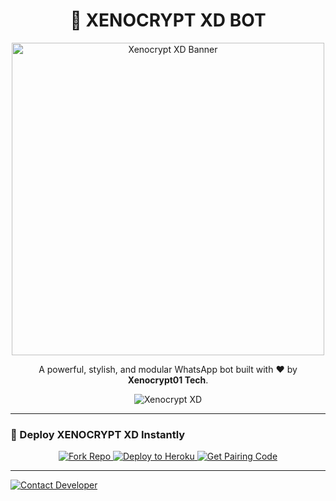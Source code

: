 <h1 align="center">🤖 XENOCRYPT XD BOT</h1>

<p align="center">
  <img src="https://i.ibb.co/7JQHrQ3n/IMG-20250424-WA0040.jpg" alt="Xenocrypt XD Banner" width="500"/>
</p>

<p align="center">
  A powerful, stylish, and modular WhatsApp bot built with ❤️ by <strong>Xenocrypt01 Tech</strong>.
</p>

<p align="center">
  <img src="https://img.shields.io/badge/XENOCRYPT-XD-blueviolet?style=for-the-badge&logo=whatsapp&logoColor=white" alt="Xenocrypt XD"/>
</p>

---

### 🚀 Deploy XENOCRYPT XD Instantly

<p align="center">
  <a href="https://github.com/xenocrypt01-tech/Xenocrypt-xd-bot/fork" target="_blank">
    <img src="https://img.shields.io/badge/Fork%20Repo-6e5494?style=for-the-badge&logo=github&logoColor=white" alt="Fork Repo"/>
  </a>
  <a href="https://heroku.com/deploy?template=https://github.com/xenocrypt01-tech/Xenocrypt-xd-bot.git" target="_blank">
    <img src="https://img.shields.io/badge/Deploy%20to%20Heroku-6762A6?style=for-the-badge&logo=heroku&logoColor=white" alt="Deploy to Heroku"/>
  </a>
  <a href="https://xeoncrpt.onrender.com" target="_blank">
    <img src="https://img.shields.io/badge/Get%20Pairing%20Code-purple?style=for-the-badge&logo=vercel&logoColor=white" alt="Get Pairing Code"/>
  </a>
</p>

---
<a href="https://wa.me/254106208580" target="_blank">
  <img src="https://img.shields.io/badge/Contact%20Developer-25D366?style=for-the-badge&logo=whatsapp&logoColor=white" alt="Contact Developer"/>
</a>
